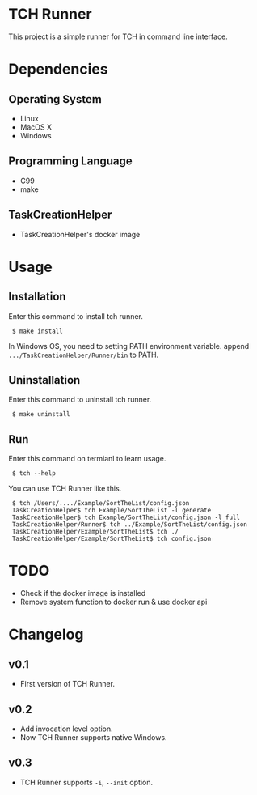 # TCH Runner

This project is a simple runner for TCH in command line interface.

# Dependencies

## Operating System

* Linux
* MacOS X
* Windows

## Programming Language

* C99
* make

## TaskCreationHelper

* TaskCreationHelper's docker image

# Usage

## Installation

Enter this command to install tch runner.

~~~shell
 $ make install
~~~

In Windows OS, you need to setting PATH environment variable. append `.../TaskCreationHelper/Runner/bin` to PATH.

## Uninstallation

Enter this command to uninstall tch runner.

~~~shell
 $ make uninstall
~~~

## Run

Enter this command on termianl to learn usage.

~~~shell
 $ tch --help
~~~

You can use TCH Runner like this.

~~~shell
 $ tch /Users/..../Example/SortTheList/config.json
 TaskCreationHelper$ tch Example/SortTheList -l generate
 TaskCreationHelper$ tch Example/SortTheList/config.json -l full
 TaskCreationHelper/Runner$ tch ../Example/SortTheList/config.json
 TaskCreationHelper/Example/SortTheList$ tch ./ 
 TaskCreationHelper/Example/SortTheList$ tch config.json
~~~

# TODO

* Check if the docker image is installed
* Remove system function to docker run & use docker api

# Changelog

## v0.1

* First version of TCH Runner.

## v0.2

* Add invocation level option.
* Now TCH Runner supports native Windows.

## v0.3

* TCH Runner supports `-i`, `--init` option.